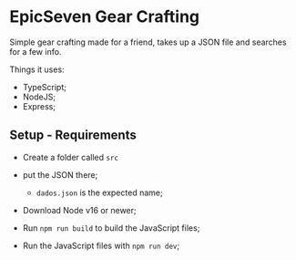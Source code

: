 # EpicSeven Gear Crafting

Simple gear crafting made for a friend, takes up a JSON file and searches for a few info.

Things it uses: 
- TypeScript;
- NodeJS;
- Express;

## Setup - Requirements

- Create a folder called `src`
- put the JSON there;
    - `dados.json` is the expected name;


- Download Node v16 or newer;
- Run `npm run build` to build the JavaScript files;
- Run the JavaScript files with `npm run dev`;